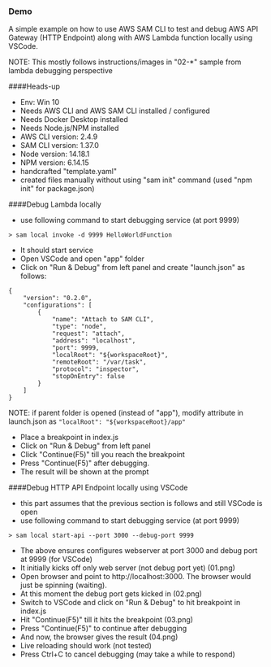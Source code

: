 ### Demo

A simple example on how to use AWS SAM CLI to test and debug AWS API Gateway (HTTP Endpoint) along with AWS Lambda function locally using VSCode.

NOTE: This mostly follows instructions/images in "02-*" sample from lambda debugging perspective

####Heads-up

- Env: Win 10
- Needs AWS CLI and AWS SAM CLI installed / configured
- Needs Docker Desktop installed
- Needs Node.js/NPM installed
- AWS CLI version: 2.4.9
- SAM CLI version: 1.37.0
- Node version: 14.18.1
- NPM version: 6.14.15
- handcrafted "template.yaml"
- created files manually without using "sam init" command (used "npm init" for package.json)

####Debug Lambda locally

- use following command to start debugging service (at port 9999)

`> sam local invoke -d 9999 HelloWorldFunction `

- It should start service
- Open VSCode and open "app" folder
- Click on "Run & Debug" from left panel and create "launch.json" as follows:

```
{
    "version": "0.2.0",
    "configurations": [
        {
            "name": "Attach to SAM CLI",
            "type": "node",
            "request": "attach",
            "address": "localhost",
            "port": 9999,
            "localRoot": "${workspaceRoot}",
            "remoteRoot": "/var/task",
            "protocol": "inspector",
            "stopOnEntry": false
        }
    ]
}
```

NOTE: if parent folder is opened (instead of "app"), modify attribute in launch.json as `"localRoot": "${workspaceRoot}/app"`

- Place a breakpoint in index.js
- Click on "Run & Debug" from left panel
- Click "Continue(F5)" till you reach the breakpoint
- Press "Continue(F5)" after debugging.
- The result will be shown at the prompt

####Debug HTTP API Endpoint locally using VSCode

- this part assumes that the previous section is follows and still VSCode is open
- use following command to start debugging service (at port 9999)

`> sam local start-api --port 3000 --debug-port 9999 `

- The above ensures configures webserver at port 3000 and debug port at 9999 (for VSCode)
- It initially kicks off only web server (not debug port yet) (01.png)
- Open browser and point to http://localhost:3000.  The browser would just be spinning (waiting).
- At this moment the debug port gets kicked in (02.png)
- Switch to VSCode and click on "Run & Debug" to hit breakpoint in index.js
- Hit "Continue(F5)" till it hits the breakpoint (03.png)
- Press "Continue(F5)" to continue after debugging
- And now, the browser gives the result (04.png)
- Live reloading should work (not tested)
- Press Ctrl+C to cancel debugging (may take a while to respond)


